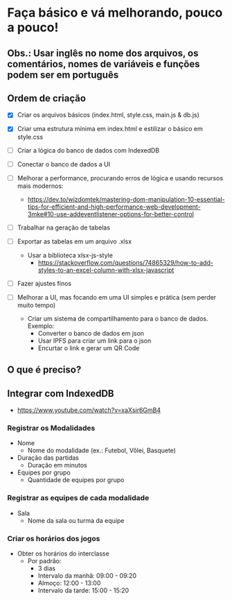 # Faça básico e vá melhorando, pouco a pouco!

## Obs.: Usar inglês no nome dos arquivos, os comentários, nomes de variáveis e funções podem ser em português

## Ordem de criação

- [x] Criar os arquivos básicos (index.html, style.css, main.js & db.js)
- [x] Criar uma estrutura mínima em index.html e estilizar o básico em style.css
- [ ] Criar a lógica do banco de dados com IndexedDB
- [ ] Conectar o banco de dados a UI
- [ ] Melhorar a performance, procurando erros de lógica e usando recursos mais modernos:

  - https://dev.to/wizdomtek/mastering-dom-manipulation-10-essential-tips-for-efficient-and-high-performance-web-development-3mke#10-use-addeventlistener-options-for-better-control

- [ ] Trabalhar na geração de tabelas
- [ ] Exportar as tabelas em um arquivo .xlsx
  - Usar a biblioteca xlsx-js-style
    - https://stackoverflow.com/questions/74865329/how-to-add-styles-to-an-excel-column-with-xlsx-javascript
- [ ] Fazer ajustes finos
- [ ] Melhorar a UI, mas focando em uma UI simples e prática (sem perder muito tempo)
  - Criar um sistema de compartilhamento para o banco de dados. Exemplo:
    - Converter o banco de dados em json
    - Usar IPFS para criar um link para o json
    - Encurtar o link e gerar um QR Code

## O que é preciso?

## Integrar com IndexedDB

- https://www.youtube.com/watch?v=xaXsir6GmB4

### Registrar os Modalidades

- Nome
  - Nome do modalidade (ex.: Futebol, Vôlei, Basquete)
- Duração das partidas
  - Duração em minutos
- Equipes por grupo
  - Quantidade de equipes por grupo

### Registrar as equipes de cada modalidade

- Sala
  - Nome da sala ou turma da equipe

### Criar os horários dos jogos

- Obter os horários do interclasse
  - Por padrão:
    - 3 dias
    - Intervalo da manhã: 09:00 - 09:20
    - Almoço: 12:00 - 13:00
    - Intervalo da tarde: 15:00 - 15:20
